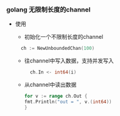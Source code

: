 ### golang 无限制长度的channel   
* 使用
    + 初始化一个不限制长度的channel
    ```go
      ch := NewUnboundedChan(100)
    ```
    
    + 往channel中写入数据，支持并发写入
        ```go
          ch.In <- int64(i)
        ```
      
    + 从channel中读出数据
        ```go
      for v := range ch.Out {
      	fmt.Println("out = ", v.(int64))      
      }
      ``` 